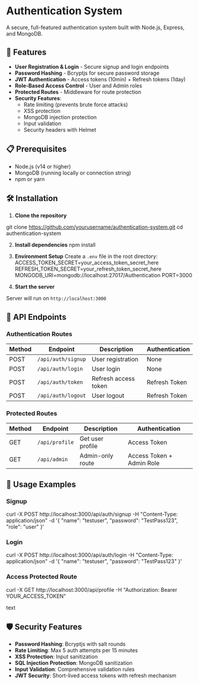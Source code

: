 # Authentication System

A secure, full-featured authentication system built with Node.js, Express, and MongoDB.

## 🚀 Features

- **User Registration & Login** - Secure signup and login endpoints
- **Password Hashing** - Bcryptjs for secure password storage
- **JWT Authentication** - Access tokens (10min) + Refresh tokens (1day)
- **Role-Based Access Control** - User and Admin roles
- **Protected Routes** - Middleware for route protection
- **Security Features**:
  - Rate limiting (prevents brute force attacks)
  - XSS protection
  - MongoDB injection protection
  - Input validation
  - Security headers with Helmet

## 📋 Prerequisites

- Node.js (v14 or higher)
- MongoDB (running locally or connection string)
- npm or yarn

## 🛠️ Installation

1. **Clone the repository**

git clone https://github.com/yourusername/authentication-system.git
cd authentication-system

2. **Install dependencies**
npm install

3. **Environment Setup**
Create a `.env` file in the root directory:
ACCESS_TOKEN_SECRET=your_access_token_secret_here
REFRESH_TOKEN_SECRET=your_refresh_token_secret_here
MONGODB_URI=mongodb://localhost:27017/Authentication
PORT=3000

4. **Start the server**

Server will run on `http://localhost:3000`

## 🔌 API Endpoints

### Authentication Routes

| Method | Endpoint | Description | Authentication |
|--------|----------|-------------|----------------|
| POST | `/api/auth/signup` | User registration | None |
| POST | `/api/auth/login` | User login | None |
| POST | `/api/auth/token` | Refresh access token | Refresh Token |
| POST | `/api/auth/logout` | User logout | Refresh Token |

### Protected Routes

| Method | Endpoint | Description | Authentication |
|--------|----------|-------------|----------------|
| GET | `/api/profile` | Get user profile | Access Token |
| GET | `/api/admin` | Admin-only route | Access Token + Admin Role |

## 📝 Usage Examples

### Signup
curl -X POST http://localhost:3000/api/auth/signup
-H "Content-Type: application/json"
-d '{
"name": "testuser",
"password": "TestPass123",
"role": "user"
}'

### Login
curl -X POST http://localhost:3000/api/auth/login
-H "Content-Type: application/json"
-d '{
"name": "testuser",
"password": "TestPass123"
}'

### Access Protected Route

curl -X GET http://localhost:3000/api/profile
-H "Authorization: Bearer YOUR_ACCESS_TOKEN"

text

## 🛡️ Security Features

- **Password Hashing**: Bcryptjs with salt rounds
- **Rate Limiting**: Max 5 auth attempts per 15 minutes
- **XSS Protection**: Input sanitization
- **SQL Injection Protection**: MongoDB sanitization
- **Input Validation**: Comprehensive validation rules
- **JWT Security**: Short-lived access tokens with refresh mechanism

